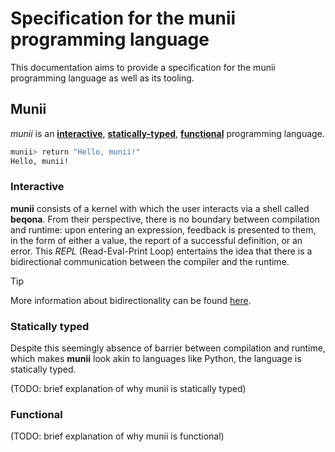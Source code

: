 # Specification for the munii programming language

This documentation aims to provide a specification for the munii programming language as well as its tooling.

## Munii

*munii* is an [**interactive**](#interactive), [**statically-typed**](#statically-typed), [**functional**](#functional) programming language.

```sh
munii> return "Hello, munii!"
Hello, munii!
```

### Interactive

**munii** consists of a kernel with which the user interacts via a shell called **beqona**. From their perspective, there is no boundary between compilation and runtime: upon entering an expression, feedback is presented to them, in the form of either a value, the report of a successful definition, or an error. This *REPL* (Read-Eval-Print Loop) entertains the idea that there is a bidirectional communication between the compiler and the runtime.

> [!TIP]
> More information about bidirectionality can be found [here](./bidirectionality.md).

### Statically typed

Despite this seemingly absence of barrier between compilation and runtime, which makes **munii** look akin to languages like Python, the language is statically typed.

(TODO: brief explanation of why munii is statically typed)

### Functional

(TODO: brief explanation of why munii is functional)
